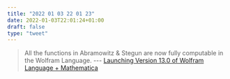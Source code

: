 ```yaml
---
title: "2022 01 03 22 01 23"
date: 2022-01-03T22:01:24+01:00
draft: false
type: "tweet"
---
```

> All the functions in Abramowitz & Stegun are now fully computable in the Wolfram Language. --- [Launching Version 13.0 of Wolfram Language + Mathematica](https://writings.stephenwolfram.com/2021/12/launching-version-13-0-of-wolfram-language-mathematica/)
